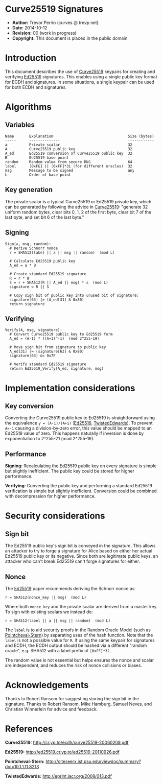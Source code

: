 
Curve25519 Signatures
=======================

 * **Author:** Trevor Perrin (curves @ trevp.net)
 * **Date:** 2014-10-12
 * **Revision:** 00 (work in progress)
 * **Copyright:** This document is placed in the public domain

Introduction
=
This document describes the use of [Curve25519][] keypairs for
creating and verifying [Ed25519][] signatures.  This enables using a
single public key format for ECDH and signatures.  In some situations,
a single keypair can be used for both ECDH and signatures.

Algorithms
=

Variables
-

    Name       Explanation                                  Size (bytes)
    -----      --------------                               ------------
    a          Private scalar                               32
    A          Curve25519 public key                        32
    A_ed       Ed25519 conversion of Curve25519 public key  32
    B          Ed25519 base point                           -
    random     Random value from secure RNG                 64
    label      [0xFE] || [0xFF]*31 (for different oracles)  32
    msg        Message to be signed                         any
    L          Order of base point                          -

Key generation
-
The private scalar is a typical Curve25519 or Ed25519 private key,
which can be generated by following the advice in [Curve25519][]:
"generate 32 uniform random bytes, clear bits 0, 1, 2 of the first
byte, clear bit 7 of the last byte, and set bit 6 of the last byte."

Signing
-

    Sign(a, msg, random):
      # Derive Schnorr nonce
      r = SHA512(label || a || msg || random)  (mod L)
 
      # Calculate Ed25519 public key
      A_ed = a * B

      # Create standard Ed25519 signature
      R = r * B
      S = r + SHA512(R || A_ed || msg) * a  (mod L)
      signature = R || S

      # Copy sign bit of public key into unused bit of signature:
      signature[63] |= (A_ed[31] & 0x80)
      return signature

Verifying
-

    Verify(A, msg, signature):
      # Convert Curve25519 public key to Ed25519 form
      A_ed = (A-1) * ((A+1)^-1)  (mod 2^255-19)

      # Move sign bit from signature to public key
      A_ed[31] |= (signature[63] & 0x80)
      signature[63] &= 0x7F

      # Verify standard Ed25519 signature
      return Ed25519_Verify(A_ed, signature, msg)


Implementation considerations
=

Key conversion
-

Converting the Curve25519 public key to Ed25519 is straightforward
using the equivalence `y = (A-1)/(A+1)` ([Ed25519](#Ed25519),
[TwistedEdwards][]).  To prevent `A=-1` causing a division-by-zero
error, this value should be mapped to an Ed25519 value of zero.  This
happens naturally if inversion is done by exponentiation to 2^255-21
(mod 2^255-19).

Performance
-
**Signing:** Recalculating the Ed25519 public key on every signature
is simple but slightly inefficient. The public key could be stored for
higher performance.

**Verifying:** Converting the public key and performing a standard
Ed25519 verification is simple but slightly inefficient.  Conversion
could be combined with decompression for higher performance.

Security considerations
=

Sign bit
-
The Ed25519 public key's sign bit is conveyed in the signature.  This
allows an attacker to try to forge a signature for Alice based on
either her actual Ed25519 public key or its negative.  Since both are
legitimate public keys, an attacker who can't break Ed25519 can't
forge signatures for either.

Nonce
-
The [Ed25519][] paper recommends deriving the Schnorr nonce as:

    r = SHA512(nonce_key || msg)  (mod L)

Where both `nonce_key` and the private scalar are derived from a
master key.  To sign with existing scalars we instead do:

    r = SHA512(label || a || msg || random)  (mod L)

The `label` is to aid security proofs in the Random Oracle Model (such
as [Pointcheval-Stern][]) by separating uses of the hash function.
Note that the `label` is not a possible value for `R`.  If using the
same keypair for signatures and ECDH, the ECDH output should be hashed
via a different "random oracle", e.g. SHA512 with a label prefix of
`[0xFF]*32`.

The random value is not essential but helps ensures the nonce and
scalar are independent, and reduces the risk of nonce collisions or
biases.

Acknowledgements
=

Thanks to Robert Ransom for suggesting storing the sign bit in the
signature.  Thanks to Robert Ransom, Mike Hamburg, Samuel Neves, and
Christian Winnerlein for advice and feedback.

References
=
[Curve25519]: #Curve25519
<a name="Curve25519">**Curve25519:**</a>
<http://cr.yp.to/ecdh/curve25519-20060209.pdf>

[Ed25519]: #Ed25519
<a name="Ed25519">**Ed25519:**</a> <http://ed25519.cr.yp.to/ed25519-20110926.pdf>

[Pointcheval-Stern]: #Pointcheval-Stern
<a name="Pointcheval-Stern">**Pointcheval-Stern:**</a>
<http://citeseerx.ist.psu.edu/viewdoc/summary?doi=10.1.1.11.8213>

[TwistedEdwards]: #TwistedEdwards
<a name="TwistedEdwards">**TwistedEdwards:**</a>
<http://eprint.iacr.org/2008/013.pdf>
